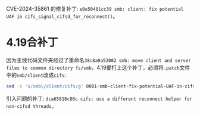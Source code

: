 CVE-2024-35861 的修复补丁: `e0e50401cc39 smb: client: fix potential UAF in cifs_signal_cifsd_for_reconnect()`。

# 4.19合补丁

因为主线代码文件夹经过了重命名`38c8a9a52082 smb: move client and server files to common directory fs/smb`，4.19要打上这个补丁，必须将`.patch`文件中的`smb/client`改成`cifs`:
```sh
sed -i 's/smb\/client/cifs/g' 0001-smb-client-fix-potential-UAF-in-cifs_signal_cifsd_fo.patch
```

引入问题的补丁: `dca65818c80c cifs: use a different reconnect helper for non-cifsd threads`。
